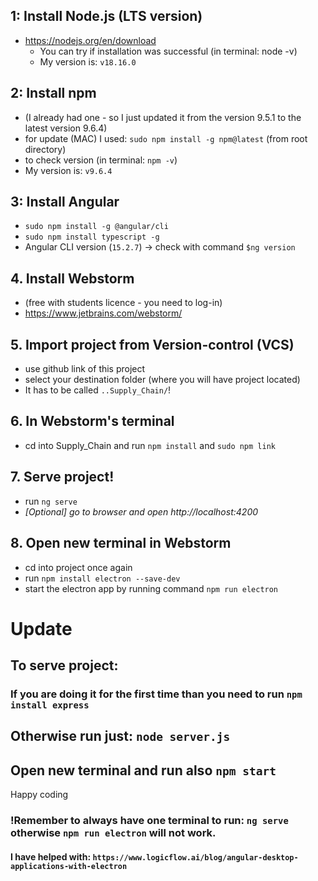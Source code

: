 ## 1: Install Node.js (LTS version)
- https://nodejs.org/en/download
  * You can try if installation was successful (in terminal: node -v)
  * My version is: `v18.16.0`

## 2: Install npm
- (I already had one - so I just updated it from the version 9.5.1 to the latest version 9.6.4)
- for update (MAC) I used: `sudo npm install -g npm@latest` (from root directory)
- to check version (in terminal: `npm -v`)
- My version is: `v9.6.4`

## 3: Install Angular
- `sudo npm install -g @angular/cli`
- `sudo npm install typescript -g`
- Angular CLI version (`15.2.7`) -> check with command `$ng version`

## 4. Install Webstorm 
- (free with students licence - you need to log-in) 
- https://www.jetbrains.com/webstorm/

## 5. Import project from Version-control (VCS)
- use github link of this project
- select your destination folder (where you will have project located)
- It has to be called  `..Supply_Chain/`!

## 6. In Webstorm's terminal 
 - cd into Supply_Chain and run `npm install` and `sudo npm link`
 
## 7. Serve project!
- run `ng serve` 
- *[Optional] go to browser and open http://localhost:4200*

## 8. Open new terminal in Webstorm
- cd into project once again
- run `npm install electron --save-dev`
- start the electron app by running command `npm run electron`

# Update
## To serve project:
### If you are doing it for the first time than you need to run `npm install express`
## Otherwise run just: `node server.js`
## Open new terminal and run also `npm start`
Happy coding



### !Remember to always have one terminal to run: `ng serve` otherwise `npm run electron` will not work. 

#### I have helped with: `https://www.logicflow.ai/blog/angular-desktop-applications-with-electron`

